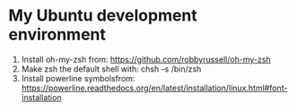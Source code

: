 My Ubuntu development environment
=================================

1. Install oh-my-zsh from: https://github.com/robbyrussell/oh-my-zsh
2. Make zsh the default shell with: chsh -s /bin/zsh
3. Install powerline symbolsfrom: https://powerline.readthedocs.org/en/latest/installation/linux.html#font-installation